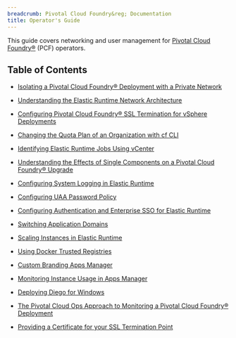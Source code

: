 ```yaml
---
breadcrumb: Pivotal Cloud Foundry&reg; Documentation
title: Operator's Guide
---
```


This guide covers networking and user management for [Pivotal Cloud Foundry&reg;](https://network.pivotal.io/products/pivotal-cf) (PCF) operators.

## Table of Contents ##

* <a href="./private-networks.html" class="subnav">Isolating a Pivotal Cloud Foundry&reg; Deployment with a Private Network</a>

* <a href="./er_network.html" class="subnav">Understanding the Elastic Runtime Network Architecture</a>

* <a href="./ssl-term.html" class="subnav">Configuring Pivotal Cloud Foundry&reg; SSL Termination for vSphere Deployments</a>

* <a href="./change-quota-plan.html" class="subnav">Changing the Quota Plan of an Organization with cf CLI</a>

* <a href="./id-jobs.html" class="subnav">Identifying Elastic Runtime Jobs Using vCenter</a>

* <a href="./single-component.html" class="subnav">Understanding the Effects of Single Components on a Pivotal Cloud Foundry&reg; Upgrade</a>

* <a href="./logging-config-opsman.html" class="subnav">Configuring System Logging in Elastic Runtime</a>

* <a href="./pw-policy.html" class="subnav">Configuring UAA Password Policy</a>

* <a href="./auth-sso.html" class="subnav">Configuring Authentication and Enterprise SSO for Elastic Runtime</a>

* <a href="./switching-domains.html" class="subnav">Switching Application Domains</a>

* <a href="./scaling-ert-components.html" class="subnav">Scaling Instances in Elastic Runtime</a>

* <a href="./docker-registry.html" class="subnav">Using Docker Trusted Registries</a>

* <a href="./custom-branding.html" class="subnav">Custom Branding Apps Manager</a>

* <a href="./accounting-report.html" class="subnav">Monitoring Instance Usage in Apps Manager</a>

* <a href="./deploying-diego.html" class="subnav">Deploying Diego for Windows</a>

* <a href="./metrics.html" class="subnav">The Pivotal Cloud Ops Approach to Monitoring a Pivotal Cloud Foundry&reg; Deployment</a>

* <a href="./security_config.html" class="subnav">Providing a Certificate for your SSL Termination Point</a>
